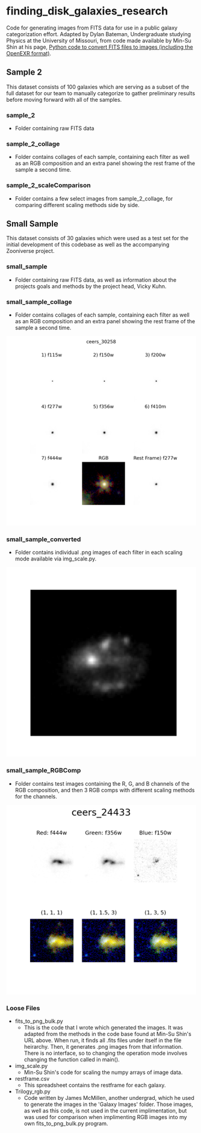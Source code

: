 # finding_disk_galaxies_research

Code for generating images from FITS data for use in a public galaxy categorization effort. Adapted by Dylan Bateman, Undergraduate studying Physics at the University of Missouri, from code made available by Min-Su Shin at his page, [Python code to convert FITS files to images (including the OpenEXR format)](https://astromsshin.github.io/science/code/Python_fits_image/index.html).

## Sample 2

This dataset consists of 100 galaxies which are serving as a subset of the full dataset for our team to manually categorize to gather preliminary results before moving forward with all of the samples.

### sample_2

  - Folder containing raw FITS data

### sample_2_collage

  - Folder contains collages of each sample, containing each filter as well as an RGB composition and an extra panel showing the rest frame of the sample a second time.

### sample_2_scaleComparison

  - Folder contains a few select images from sample_2_collage, for comparing different scaling methods side by side. 

## Small Sample

This dataset consists of 30 galaxies which were used as a test set for the initial development of this codebase as well as the accompanying Zooniverse project.

### small_sample

  - Folder containing raw FITS data, as well as information about the projects goals and methods by the project head, Vicky Kuhn.

### small_sample_collage

  - Folder contains collages of each sample, containing each filter as well as an RGB composition and an extra panel showing the rest frame of the sample a second time.

![The collage of sample 30258. It is a three by three grid of square images, eight of which display greyscale images of individual filters, and one containing an RGB composite of three filters.](/small_sample_collage/linear/ceers_30258_linear.png)

### small_sample_converted

  - Folder contains individual .png images of each filter in each scaling mode available via img_scale.py.

![A greyscale image of the f277w filter of sample 30273.](/small_sample_converted/linear/f277w/ceers_f277w_30273_linear.png)

### small_sample_RGBComp

  - Folder contains test images containing the R, G, and B channels of the RGB composition, and then 3 RGB comps with different scaling methods for the channels.

![The comparison of different channel scaling for sample 24433. It is a two by three grid of square images. The first row is 3 grayscale images of filters, labeled left to right as 'Red: f444w', 'Green: f356w', and 'Blue: f150w'. The bottom row is three RGB composites of the top row. They are labeled according to the scaling factor of each channel, with the format (Red Scale, Green Scale, Blue Scale). From left to right, they read (1,1,1), (1,1.5,3), and (1,3,5).](/small_sample_RGBComp/Scale%20Inside/ceers_24433_linear.png)
  
### Loose Files

  - fits_to_png_bulk.py
    - This is the code that I wrote which generated the images. It was adapted from the methods in the code base found at Min-Su Shin's URL above. When run, it finds all .fits files under itself in the file heirarchy. Then, it generates .png images from that information. There is no interface, so to changing the operation mode involves changing the function called in main().
  - img_scale.py
    - Min-Su Shin's code for scaling the numpy arrays of image data. 
  - restframe.csv
    - This spreadsheet contains the restframe for each galaxy.
  - Trilogy_rgb.py
    - Code written by James McMillen, another undergrad, which he used to generate the images in the 'Galaxy Images' folder. Those images, as well as this code, is not used in the current implimentation, but was used for comparison when implimenting RGB images into my own fits_to_png_bulk.py program.
